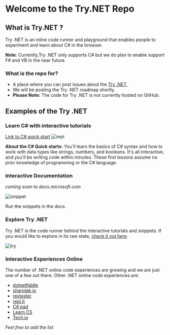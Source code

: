 
# Welcome to the Try.NET Repo 

## What is Try.NET ?

Try .NET is an inline code runner and playground that enables people to experiment and learn about C# in the browser. 

**Note**: Currently,Try .NET only supports C# but we do plan to enable support F# and VB in the near future. 

### What is the repo for?
- A place where you can post issues about the [Try .NET](https://try.dot.net),
- We will be posting the Try .NET roadmap shortly. 
- **Please Note:** The code for Try .NET is not currently hosted on GitHub.  

## Examples of the Try .NET 

### Learn C# with interactive tutorials 

[Link to C# quick start](https://docs.microsoft.com/en-us/dotnet/csharp/quick-starts/)
![repl](https://user-images.githubusercontent.com/2546640/31154776-60fc3820-a877-11e7-9330-ba7cdaa7e639.gif)


**About the C# Quick starts:**  You'll learn the basics of C# syntax and how to work with data types like strings, numbers, and booleans. It's all interactive, and you'll be writing code within minutes. These first lessons assume no prior knowledge of programming or the C# language.

### Interactive Documentation 

*coming soon to docs.microsoft.com*

![snippet](https://user-images.githubusercontent.com/2546640/31156287-a357ca5e-a881-11e7-88b9-100d09712a40.gif)

Run the snippets in the docs. 

### Explore Try .NET 

Try .NET is the code runner behind the interactive tutorials and snippets. If you would like to explore in its raw state, [check it out here](https://try.dot.net/).

![try](https://user-images.githubusercontent.com/2546640/31156674-e8515290-a883-11e7-88fa-7326726b8bdb.gif)

### Interactive Experiences Online
The number of .NET online code experiences are growing and we are just one of a few out there. Other .NET online code experiences are:

- [dotnetfiddle](https://dotnetfiddle.net/)
- [sharplab io](https://sharplab.io/)
- [rextester]( http://rextester.com/)
- [repl.it](https://repl.it/languages/csharp)
- [C# pad](https://csharppad.com/)
- [Learn CS](http://www.learncs.org/)
- [Tech.io](https://tech.io/snippet?l=csharp)

*Feel free to add the list*
